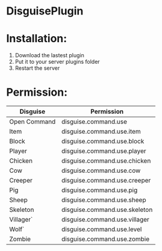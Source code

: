 # DisguisePlugin

# Installation:
 1. Download the lastest plugin
 2. Put it to your server plugins folder
 3. Restart the server

# Permission:
| Disguise | Permission |
| --- | --- |
| Open Command | disguise.command.use |
| Item | disguise.command.use.item |
| Block | disguise.command.use.block |
| Player | disguise.command.use.player |
| Chicken | disguise.command.use.chicken |
| Cow | disguise.command.use.cow |
| Creeper | disguise.command.use.creeper |
| Pig | disguise.command.use.pig |
| Sheep | disguise.command.use.sheep |
| Skeleton | disguise.command.use.skeleton |
| Villager` | disguise.command.use.villager |
| Wolf` | disguise.command.use.level |
| Zombie | disguise.command.use.zombie |

